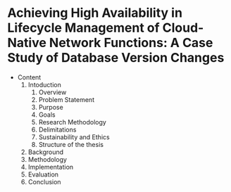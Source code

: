 # Achieving High Availability in Lifecycle Management of Cloud-Native Network Functions: A Case Study of Database Version Changes

* Content
  1. Intoduction
     1. Overview
     2. Problem Statement
     3. Purpose
     4. Goals
     5. Research Methodology
     6. Delimitations
     7. Sustainability and Ethics
     8. Structure of the thesis
  2. Background
  3. Methodology
  4. Implementation
  5. Evaluation
  6. Conclusion